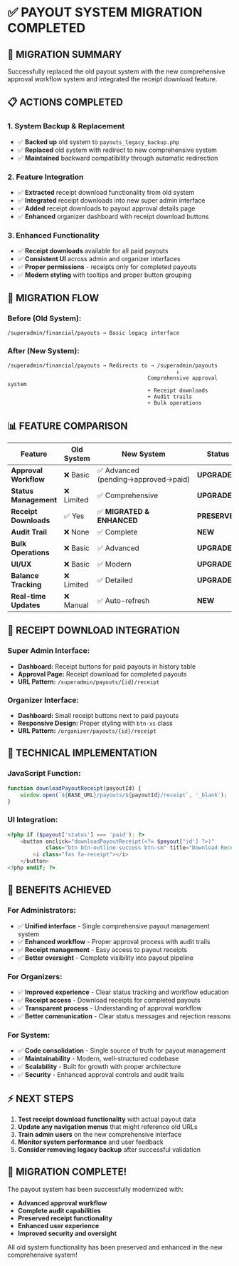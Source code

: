 # ✅ PAYOUT SYSTEM MIGRATION COMPLETED

## 🎯 **MIGRATION SUMMARY**

Successfully replaced the old payout system with the new comprehensive approval workflow system and integrated the receipt download feature.

## 📋 **ACTIONS COMPLETED**

### **1. System Backup & Replacement**
- ✅ **Backed up** old system to `payouts_legacy_backup.php`
- ✅ **Replaced** old system with redirect to new comprehensive system
- ✅ **Maintained** backward compatibility through automatic redirection

### **2. Feature Integration**
- ✅ **Extracted** receipt download functionality from old system
- ✅ **Integrated** receipt downloads into new super admin interface
- ✅ **Added** receipt downloads to payout approval details page
- ✅ **Enhanced** organizer dashboard with receipt download buttons

### **3. Enhanced Functionality**
- ✅ **Receipt downloads** available for all paid payouts
- ✅ **Consistent UI** across admin and organizer interfaces
- ✅ **Proper permissions** - receipts only for completed payouts
- ✅ **Modern styling** with tooltips and proper button grouping

## 🔄 **MIGRATION FLOW**

### **Before (Old System):**
```
/superadmin/financial/payouts → Basic legacy interface
```

### **After (New System):**
```
/superadmin/financial/payouts → Redirects to → /superadmin/payouts
                                                     ↓
                                            Comprehensive approval system
                                            + Receipt downloads
                                            + Audit trails
                                            + Bulk operations
```

## 📊 **FEATURE COMPARISON**

| Feature | Old System | New System | Status |
|---------|------------|------------|---------|
| **Approval Workflow** | ❌ Basic | ✅ Advanced (pending→approved→paid) | **UPGRADED** |
| **Status Management** | ❌ Limited | ✅ Comprehensive | **UPGRADED** |
| **Receipt Downloads** | ✅ Yes | ✅ **MIGRATED & ENHANCED** | **PRESERVED** |
| **Audit Trail** | ❌ None | ✅ Complete | **NEW** |
| **Bulk Operations** | ❌ Basic | ✅ Advanced | **UPGRADED** |
| **UI/UX** | ❌ Basic | ✅ Modern | **UPGRADED** |
| **Balance Tracking** | ❌ Limited | ✅ Detailed | **UPGRADED** |
| **Real-time Updates** | ❌ Manual | ✅ Auto-refresh | **NEW** |

## 🎨 **RECEIPT DOWNLOAD INTEGRATION**

### **Super Admin Interface:**
- **Dashboard:** Receipt buttons for paid payouts in history table
- **Approval Page:** Receipt download for completed payouts
- **URL Pattern:** `/superadmin/payouts/{id}/receipt`

### **Organizer Interface:**
- **Dashboard:** Small receipt buttons next to paid payouts
- **Responsive Design:** Proper styling with `btn-xs` class
- **URL Pattern:** `/organizer/payouts/{id}/receipt`

## 🔧 **TECHNICAL IMPLEMENTATION**

### **JavaScript Function:**
```javascript
function downloadPayoutReceipt(payoutId) {
    window.open(`${BASE_URL}/payouts/${payoutId}/receipt`, '_blank');
}
```

### **UI Integration:**
```php
<?php if ($payout['status'] === 'paid'): ?>
    <button onclick="downloadPayoutReceipt(<?= $payout['id'] ?>)" 
            class="btn btn-outline-success btn-sm" title="Download Receipt">
        <i class="fas fa-receipt"></i>
    </button>
<?php endif; ?>
```

## 🚀 **BENEFITS ACHIEVED**

### **For Administrators:**
- ✅ **Unified interface** - Single comprehensive payout management system
- ✅ **Enhanced workflow** - Proper approval process with audit trails
- ✅ **Receipt management** - Easy access to payout receipts
- ✅ **Better oversight** - Complete visibility into payout pipeline

### **For Organizers:**
- ✅ **Improved experience** - Clear status tracking and workflow education
- ✅ **Receipt access** - Download receipts for completed payouts
- ✅ **Transparent process** - Understanding of approval workflow
- ✅ **Better communication** - Clear status messages and rejection reasons

### **For System:**
- ✅ **Code consolidation** - Single source of truth for payout management
- ✅ **Maintainability** - Modern, well-structured codebase
- ✅ **Scalability** - Built for growth with proper architecture
- ✅ **Security** - Enhanced approval controls and audit trails

## ⚡ **NEXT STEPS**

1. **Test receipt download functionality** with actual payout data
2. **Update any navigation menus** that might reference old URLs
3. **Train admin users** on the new comprehensive interface
4. **Monitor system performance** and user feedback
5. **Consider removing legacy backup** after successful validation

## 🎉 **MIGRATION COMPLETE!**

The payout system has been successfully modernized with:
- **Advanced approval workflow**
- **Complete audit capabilities** 
- **Preserved receipt functionality**
- **Enhanced user experience**
- **Improved security and oversight**

All old system functionality has been preserved and enhanced in the new comprehensive system!
